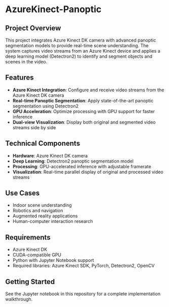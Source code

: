 # AzureKinect-Panoptic

## Project Overview

This project integrates Azure Kinect DK camera with advanced panoptic segmentation models to provide real-time scene understanding. The system captures video streams from an Azure Kinect device and applies a deep learning model (Detectron2) to identify and segment objects and scenes in the video.

## Features

- **Azure Kinect Integration**: Configure and receive video streams from the Azure Kinect DK camera
- **Real-time Panoptic Segmentation**: Apply state-of-the-art panoptic segmentation using Detectron2
- **GPU Acceleration**: Optimize processing with GPU support for faster inference
- **Dual-view Visualization**: Display both original and segmented video streams side by side

## Technical Components

- **Hardware**: Azure Kinect DK camera
- **Deep Learning**: Detectron2 panoptic segmentation model
- **Processing**: GPU-accelerated inference with adjustable framerate
- **Visualization**: Real-time parallel display of original and processed video streams

## Use Cases

- Indoor scene understanding
- Robotics and navigation
- Augmented reality applications
- Human-computer interaction research

## Requirements

- Azure Kinect DK
- CUDA-compatible GPU
- Python with Jupyter Notebook support
- Required libraries: Azure Kinect SDK, PyTorch, Detectron2, OpenCV

## Getting Started

See the Jupyter notebook in this repository for a complete implementation walkthrough.